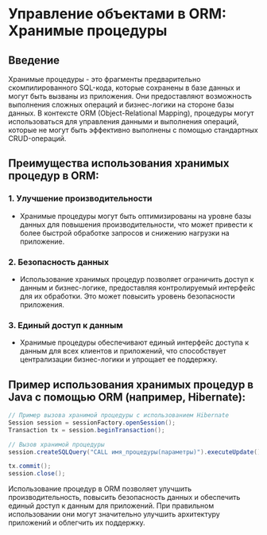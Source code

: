 # Управление объектами в ORM: Хранимые процедуры

## Введение

Хранимые процедуры - это фрагменты предварительно скомпилированного SQL-кода, которые сохранены в базе данных и могут быть вызваны из приложения. Они предоставляют возможность выполнения сложных операций и бизнес-логики на стороне базы данных. В контексте ORM (Object-Relational Mapping), процедуры могут использоваться для управления данными и выполнения операций, которые не могут быть эффективно выполнены с помощью стандартных CRUD-операций.

## Преимущества использования хранимых процедур в ORM:

### 1. Улучшение производительности
- Хранимые процедуры могут быть оптимизированы на уровне базы данных для повышения производительности, что может привести к более быстрой обработке запросов и снижению нагрузки на приложение.

### 2. Безопасность данных
- Использование хранимых процедур позволяет ограничить доступ к данным и бизнес-логике, предоставляя контролируемый интерфейс для их обработки. Это может повысить уровень безопасности приложения.

### 3. Единый доступ к данным
- Хранимые процедуры обеспечивают единый интерфейс доступа к данным для всех клиентов и приложений, что способствует централизации бизнес-логики и упрощает ее поддержку.

## Пример использования хранимых процедур в Java с помощью ORM (например, Hibernate):

```java
// Пример вызова хранимой процедуры с использованием Hibernate
Session session = sessionFactory.openSession();
Transaction tx = session.beginTransaction();

// Вызов хранимой процедуры
session.createSQLQuery("CALL имя_процедуры(параметры)").executeUpdate();

tx.commit();
session.close();
```

Использование процедур в ORM позволяет улучшить производительность, повысить безопасность данных и обеспечить единый доступ к данным для приложений. При правильном использовании они могут значительно улучшить архитектуру приложений и облегчить их поддержку.